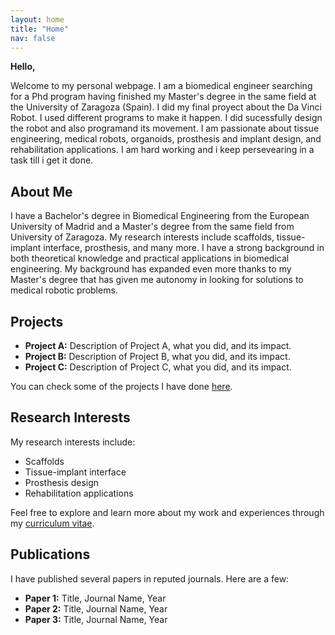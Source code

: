 ```yaml
---
layout: home
title: "Home"
nav: false
---
```


<div class="home-intro">
  <p><strong>Hello,</strong></p>
  <p>Welcome to my personal webpage. I am a biomedical engineer searching for a Phd program having finished my Master's degree in the same field at the University of Zaragoza (Spain). I did my final proyect about the Da Vinci Robot. I used different programs to make it happen. I did sucessfully design the robot and also programand its movement. I am passionate about tissue engineering, medical robots, organoids, prosthesis and implant design, and rehabilitation applications. I am hard working and i keep persevearing in a task till i get it done.</p>
</div>

<div class="home-section home-about">
  <h2>About Me</h2>
  <p>I have a Bachelor's degree in Biomedical Engineering from the European University of Madrid and a Master's degree from the same field from University of Zaragoza. My research interests include scaffolds, tissue-implant interface, prosthesis, and many more. I have a strong background in both theoretical knowledge and practical applications in biomedical engineering. My background has expanded even more thanks to my Master's degree that has given me autonomy in looking for solutions to medical robotic problems.</p>
</div>

<div class="home-section home-projects">
  <h2>Projects</h2>
  <ul>
    <li><strong>Project A:</strong> Description of Project A, what you did, and its impact.</li>
    <li><strong>Project B:</strong> Description of Project B, what you did, and its impact.</li>
    <li><strong>Project C:</strong> Description of Project C, what you did, and its impact.</li>
  </ul>
  <p>You can check some of the projects I have done <a href="portfolio.md">here</a>.</p>
</div>

<div class="home-section home-research">
  <h2>Research Interests</h2>
  <p>My research interests include:</p>
  <ul>
    <li>Scaffolds</li>
    <li>Tissue-implant interface</li>
    <li>Prosthesis design</li>
    <li>Rehabilitation applications</li>
  </ul>
  <p>Feel free to explore and learn more about my work and experiences through my <a href="cv.pdf">curriculum vitae</a>.</p>
</div>

<div class="home-section home-publications">
  <h2>Publications</h2>
  <p>I have published several papers in reputed journals. Here are a few:</p>
  <ul>
    <li><strong>Paper 1:</strong> Title, Journal Name, Year</li>
    <li><strong>Paper 2:</strong> Title, Journal Name, Year</li>
    <li><strong>Paper 3:</strong> Title, Journal Name, Year</li>
  </ul>
</div>

